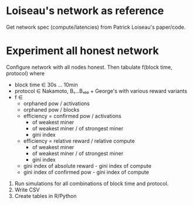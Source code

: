 # Loiseau's network as reference

Get network spec (compute/latencies) from Patrick Loiseau's paper/code.

# Experiment all honest network

Configure network with all nodes honest.
Then tabulate f(block time, protocol) where
 - block time ∈ 30s ... 10min
 - protocol ∈ Nakamoto, B₁...B₁₀₀ + George's with various reward variants
 - f ∈
    + orphaned pow / activations
    + orphaned pow / blocks
    + efficiency = confirmed pow / activations
      - of weakest miner
      - of weakest miner / of strongest miner
      - gini index
    + efficiency = relative reward / relative compute
      - of weakest miner
      - of weakest miner / of strongest miner
      - gini index
    + gini index of absolute reward - gini index of compute
    + gini index of confirmed pow - gini index of compute

1. Run simulations for all combinations of block time and protocol.
2. Write CSV
3. Create tables in R/Python
